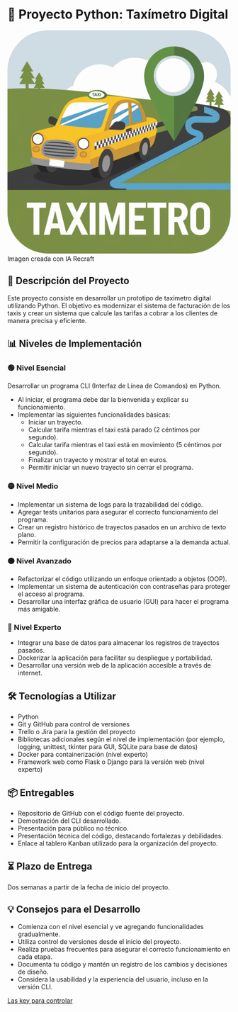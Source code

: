 # 🚕 Proyecto Python: Taxímetro Digital

![Banner Proyectos](https://raw.githubusercontent.com/juancmacias/taximetro/refs/heads/main/imagenes/ico.webp)
Imagen creada con IA Recraft

## 📝 Descripción del Proyecto

Este proyecto consiste en desarrollar un prototipo de taxímetro digital utilizando Python. El objetivo es modernizar el sistema de facturación de los taxis y crear un sistema que calcule las tarifas a cobrar a los clientes de manera precisa y eficiente.

## 📊 Niveles de Implementación

### 🟢 Nivel Esencial

Desarrollar un programa CLI (Interfaz de Línea de Comandos) en Python.

- Al iniciar, el programa debe dar la bienvenida y explicar su funcionamiento.
- Implementar las siguientes funcionalidades básicas:
  - Iniciar un trayecto.
  - Calcular tarifa mientras el taxi está parado (2 céntimos por segundo).
  - Calcular tarifa mientras el taxi está en movimiento (5 céntimos por segundo).
  - Finalizar un trayecto y mostrar el total en euros.
  - Permitir iniciar un nuevo trayecto sin cerrar el programa.

### 🟡 Nivel Medio

- Implementar un sistema de logs para la trazabilidad del código.
- Agregar tests unitarios para asegurar el correcto funcionamiento del programa.
- Crear un registro histórico de trayectos pasados en un archivo de texto plano.
- Permitir la configuración de precios para adaptarse a la demanda actual.

### 🟠 Nivel Avanzado

- Refactorizar el código utilizando un enfoque orientado a objetos (OOP).
- Implementar un sistema de autenticación con contraseñas para proteger el acceso al programa.
- Desarrollar una interfaz gráfica de usuario (GUI) para hacer el programa más amigable.

### 🔴 Nivel Experto

- Integrar una base de datos para almacenar los registros de trayectos pasados.
- Dockerizar la aplicación para facilitar su despliegue y portabilidad.
- Desarrollar una versión web de la aplicación accesible a través de internet.

## 🛠️ Tecnologías a Utilizar

- Python
- Git y GitHub para control de versiones
- Trello o Jira para la gestión del proyecto
- Bibliotecas adicionales según el nivel de implementación (por ejemplo, logging, unittest, tkinter para GUI, SQLite para base de datos)
- Docker para containerización (nivel experto)
- Framework web como Flask o Django para la versión web (nivel experto)

## 📦 Entregables

- Repositorio de GitHub con el código fuente del proyecto.
- Demostración del CLI desarrollado.
- Presentación para público no técnico.
- Presentación técnica del código, destacando fortalezas y debilidades.
- Enlace al tablero Kanban utilizado para la organización del proyecto.

## ⏳ Plazo de Entrega

Dos semanas a partir de la fecha de inicio del proyecto.

## 💡 Consejos para el Desarrollo

- Comienza con el nivel esencial y ve agregando funcionalidades gradualmente.
- Utiliza control de versiones desde el inicio del proyecto.
- Realiza pruebas frecuentes para asegurar el correcto funcionamiento en cada etapa.
- Documenta tu código y mantén un registro de los cambios y decisiones de diseño.
- Considera la usabilidad y la experiencia del usuario, incluso en la versión CLI.

[Las key para controlar](https://www.pygame.org/docs/ref/key.html)